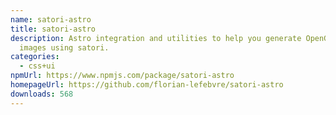 ```yaml
---
name: satori-astro
title: satori-astro
description: Astro integration and utilities to help you generate OpenGraph
  images using satori.
categories:
  - css+ui
npmUrl: https://www.npmjs.com/package/satori-astro
homepageUrl: https://github.com/florian-lefebvre/satori-astro
downloads: 568
---
```

